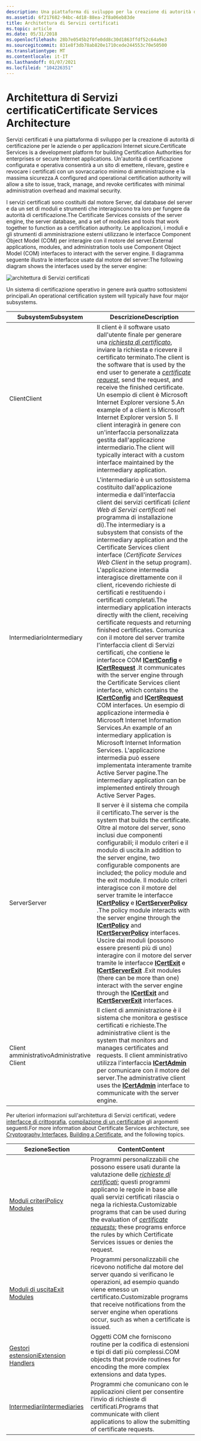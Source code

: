 ```yaml
---
description: Una piattaforma di sviluppo per la creazione di autorità di certificazione per le aziende o per applicazioni Internet sicure.
ms.assetid: 6f217682-94bc-4d18-88ea-2f8a06eb83de
title: Architettura di Servizi certificati
ms.topic: article
ms.date: 05/31/2018
ms.openlocfilehash: 28b7e0545b2f0fe0dd8c30d1863ffdf52c64a9e3
ms.sourcegitcommit: 831e8f3db78ab820e1710cede244553c70e50500
ms.translationtype: MT
ms.contentlocale: it-IT
ms.lasthandoff: 01/07/2021
ms.locfileid: "104226351"
---
```

# <a name="certificate-services-architecture"></a><span data-ttu-id="b82d9-103">Architettura di Servizi certificati</span><span class="sxs-lookup"><span data-stu-id="b82d9-103">Certificate Services Architecture</span></span>

<span data-ttu-id="b82d9-104">Servizi certificati è una piattaforma di sviluppo per la creazione di autorità di certificazione per le aziende o per applicazioni Internet sicure.</span><span class="sxs-lookup"><span data-stu-id="b82d9-104">Certificate Services is a development platform for building Certification Authorities for enterprises or secure Internet applications.</span></span> <span data-ttu-id="b82d9-105">Un'autorità di certificazione configurata e operativa consentirà a un sito di emettere, rilevare, gestire e revocare i certificati con un sovraccarico minimo di amministrazione e la massima sicurezza.</span><span class="sxs-lookup"><span data-stu-id="b82d9-105">A configured and operational certification authority will allow a site to issue, track, manage, and revoke certificates with minimal administration overhead and maximal security.</span></span>

<span data-ttu-id="b82d9-106">I servizi certificati sono costituiti dal motore Server, dal database del server e da un set di moduli e strumenti che interagiscono tra loro per fungere da autorità di certificazione.</span><span class="sxs-lookup"><span data-stu-id="b82d9-106">The Certificate Services consists of the server engine, the server database, and a set of modules and tools that work together to function as a certification authority.</span></span> <span data-ttu-id="b82d9-107">Le applicazioni, i moduli e gli strumenti di amministrazione esterni utilizzano le interfacce Component Object Model (COM) per interagire con il motore del server.</span><span class="sxs-lookup"><span data-stu-id="b82d9-107">External applications, modules, and administration tools use Component Object Model (COM) interfaces to interact with the server engine.</span></span> <span data-ttu-id="b82d9-108">Il diagramma seguente illustra le interfacce usate dal motore del server:</span><span class="sxs-lookup"><span data-stu-id="b82d9-108">The following diagram shows the interfaces used by the server engine:</span></span>

![architettura di Servizi certificati](images/certapi.png)

<span data-ttu-id="b82d9-110">Un sistema di certificazione operativo in genere avrà quattro sottosistemi principali.</span><span class="sxs-lookup"><span data-stu-id="b82d9-110">An operational certification system will typically have four major subsystems.</span></span>



| <span data-ttu-id="b82d9-111">Subsystem</span><span class="sxs-lookup"><span data-stu-id="b82d9-111">Subsystem</span></span>             | <span data-ttu-id="b82d9-112">Descrizione</span><span class="sxs-lookup"><span data-stu-id="b82d9-112">Description</span></span>                                                                                                                                                                                                                                                                                                                                                                                                                                                                                                                                                                                                                                                                                                     |
|-----------------------|-----------------------------------------------------------------------------------------------------------------------------------------------------------------------------------------------------------------------------------------------------------------------------------------------------------------------------------------------------------------------------------------------------------------------------------------------------------------------------------------------------------------------------------------------------------------------------------------------------------------------------------------------------------------------------------------------------------------|
| <span data-ttu-id="b82d9-113">Client</span><span class="sxs-lookup"><span data-stu-id="b82d9-113">Client</span></span>                | <span data-ttu-id="b82d9-114">Il client è il software usato dall'utente finale per generare una [*richiesta di certificato*](../secgloss/c-gly.md), inviare la richiesta e ricevere il certificato terminato.</span><span class="sxs-lookup"><span data-stu-id="b82d9-114">The client is the software that is used by the end user to generate a [*certificate request*](../secgloss/c-gly.md), send the request, and receive the finished certificate.</span></span> <span data-ttu-id="b82d9-115">Un esempio di client è Microsoft Internet Explorer versione 5.</span><span class="sxs-lookup"><span data-stu-id="b82d9-115">An example of a client is Microsoft Internet Explorer version 5.</span></span> <span data-ttu-id="b82d9-116">Il client interagirà in genere con un'interfaccia personalizzata gestita dall'applicazione intermediario.</span><span class="sxs-lookup"><span data-stu-id="b82d9-116">The client will typically interact with a custom interface maintained by the intermediary application.</span></span>                                                                                                                                                                                                                                                                                              |
| <span data-ttu-id="b82d9-117">Intermediario</span><span class="sxs-lookup"><span data-stu-id="b82d9-117">Intermediary</span></span>          | <span data-ttu-id="b82d9-118">L'intermediario è un sottosistema costituito dall'applicazione intermedia e dall'interfaccia client dei servizi certificati (*client Web di Servizi certificati* nel programma di installazione di).</span><span class="sxs-lookup"><span data-stu-id="b82d9-118">The intermediary is a subsystem that consists of the intermediary application and the Certificate Services client interface (*Certificate Services Web Client* in the setup program).</span></span> <span data-ttu-id="b82d9-119">L'applicazione intermedia interagisce direttamente con il client, ricevendo richieste di certificati e restituendo i certificati completati.</span><span class="sxs-lookup"><span data-stu-id="b82d9-119">The intermediary application interacts directly with the client, receiving certificate requests and returning finished certificates.</span></span> <span data-ttu-id="b82d9-120">Comunica con il motore del server tramite l'interfaccia client di Servizi certificati, che contiene le interfacce COM [**ICertConfig**](/windows/desktop/api/Certcli/nn-certcli-icertconfig) e [**ICertRequest**](/windows/desktop/api/Certcli/nn-certcli-icertrequest) .</span><span class="sxs-lookup"><span data-stu-id="b82d9-120">It communicates with the server engine through the Certificate Services client interface, which contains the [**ICertConfig**](/windows/desktop/api/Certcli/nn-certcli-icertconfig) and [**ICertRequest**](/windows/desktop/api/Certcli/nn-certcli-icertrequest) COM interfaces.</span></span> <span data-ttu-id="b82d9-121">Un esempio di applicazione intermedia è Microsoft Internet Information Services.</span><span class="sxs-lookup"><span data-stu-id="b82d9-121">An example of an intermediary application is Microsoft Internet Information Services.</span></span> <span data-ttu-id="b82d9-122">L'applicazione intermedia può essere implementata interamente tramite Active Server pagine.</span><span class="sxs-lookup"><span data-stu-id="b82d9-122">The intermediary application can be implemented entirely through Active Server Pages.</span></span> |
| <span data-ttu-id="b82d9-123">Server</span><span class="sxs-lookup"><span data-stu-id="b82d9-123">Server</span></span>                | <span data-ttu-id="b82d9-124">Il server è il sistema che compila il certificato.</span><span class="sxs-lookup"><span data-stu-id="b82d9-124">The server is the system that builds the certificate.</span></span> <span data-ttu-id="b82d9-125">Oltre al motore del server, sono inclusi due componenti configurabili; il modulo criteri e il modulo di uscita.</span><span class="sxs-lookup"><span data-stu-id="b82d9-125">In addition to the server engine, two configurable components are included; the policy module and the exit module.</span></span> <span data-ttu-id="b82d9-126">Il modulo criteri interagisce con il motore del server tramite le interfacce [**ICertPolicy**](/windows/desktop/api/Certpol/nn-certpol-icertpolicy) e [**ICertServerPolicy**](/windows/desktop/api/Certif/nn-certif-icertserverpolicy) .</span><span class="sxs-lookup"><span data-stu-id="b82d9-126">The policy module interacts with the server engine through the [**ICertPolicy**](/windows/desktop/api/Certpol/nn-certpol-icertpolicy) and [**ICertServerPolicy**](/windows/desktop/api/Certif/nn-certif-icertserverpolicy) interfaces.</span></span> <span data-ttu-id="b82d9-127">Uscire dai moduli (possono essere presenti più di uno) interagire con il motore del server tramite le interfacce [**ICertExit**](/windows/desktop/api/Certexit/nn-certexit-icertexit) e [**ICertServerExit**](/windows/desktop/api/Certif/nn-certif-icertserverexit) .</span><span class="sxs-lookup"><span data-stu-id="b82d9-127">Exit modules (there can be more than one) interact with the server engine through the [**ICertExit**](/windows/desktop/api/Certexit/nn-certexit-icertexit) and [**ICertServerExit**](/windows/desktop/api/Certif/nn-certif-icertserverexit) interfaces.</span></span>                                                                                                                                                                                       |
| <span data-ttu-id="b82d9-128">Client amministrativo</span><span class="sxs-lookup"><span data-stu-id="b82d9-128">Administrative Client</span></span> | <span data-ttu-id="b82d9-129">Il client di amministrazione è il sistema che monitora e gestisce certificati e richieste.</span><span class="sxs-lookup"><span data-stu-id="b82d9-129">The administrative client is the system that monitors and manages certificates and requests.</span></span> <span data-ttu-id="b82d9-130">Il client amministrativo utilizza l'interfaccia [**ICertAdmin**](/windows/desktop/api/Certadm/nn-certadm-icertadmin) per comunicare con il motore del server.</span><span class="sxs-lookup"><span data-stu-id="b82d9-130">The administrative client uses the [**ICertAdmin**](/windows/desktop/api/Certadm/nn-certadm-icertadmin) interface to communicate with the server engine.</span></span>                                                                                                                                                                                                                                                                                                                                                                                                                                                                                               |



 

<span data-ttu-id="b82d9-131">Per ulteriori informazioni sull'architettura di Servizi certificati, vedere [interfacce di crittografia](cryptography-interfaces.md), [compilazione di un certificato](building-a-certificate.md)e gli argomenti seguenti.</span><span class="sxs-lookup"><span data-stu-id="b82d9-131">For more information about Certificate Services architecture, see [Cryptography Interfaces](cryptography-interfaces.md), [Building a Certificate](building-a-certificate.md), and the following topics.</span></span>



| <span data-ttu-id="b82d9-132">Sezione</span><span class="sxs-lookup"><span data-stu-id="b82d9-132">Section</span></span>                                      | <span data-ttu-id="b82d9-133">Content</span><span class="sxs-lookup"><span data-stu-id="b82d9-133">Content</span></span>                                                                                                                                                                                                                                                                    |
|----------------------------------------------|----------------------------------------------------------------------------------------------------------------------------------------------------------------------------------------------------------------------------------------------------------------------------|
| [<span data-ttu-id="b82d9-134">Moduli criteri</span><span class="sxs-lookup"><span data-stu-id="b82d9-134">Policy Modules</span></span>](policy-modules.md)         | <span data-ttu-id="b82d9-135">Programmi personalizzabili che possono essere usati durante la valutazione delle [*richieste di certificati*](../secgloss/c-gly.md); questi programmi applicano le regole in base alle quali servizi certificati rilascia o nega la richiesta.</span><span class="sxs-lookup"><span data-stu-id="b82d9-135">Customizable programs that can be used during the evaluation of [*certificate requests*](../secgloss/c-gly.md); these programs enforce the rules by which Certificate Services issues or denies the request.</span></span> |
| [<span data-ttu-id="b82d9-136">Moduli di uscita</span><span class="sxs-lookup"><span data-stu-id="b82d9-136">Exit Modules</span></span>](exit-modules.md)             | <span data-ttu-id="b82d9-137">Programmi personalizzabili che ricevono notifiche dal motore del server quando si verificano le operazioni, ad esempio quando viene emesso un certificato.</span><span class="sxs-lookup"><span data-stu-id="b82d9-137">Customizable programs that receive notifications from the server engine when operations occur, such as when a certificate is issued.</span></span>                                                                                                                                       |
| [<span data-ttu-id="b82d9-138">Gestori estensioni</span><span class="sxs-lookup"><span data-stu-id="b82d9-138">Extension Handlers</span></span>](extension-handlers.md) | <span data-ttu-id="b82d9-139">Oggetti COM che forniscono routine per la codifica di estensioni e tipi di dati più complessi.</span><span class="sxs-lookup"><span data-stu-id="b82d9-139">COM objects that provide routines for encoding the more complex extensions and data types.</span></span>                                                                                                                                                                                 |
| [<span data-ttu-id="b82d9-140">Intermediari</span><span class="sxs-lookup"><span data-stu-id="b82d9-140">Intermediaries</span></span>](intermediaries.md)         | <span data-ttu-id="b82d9-141">Programmi che comunicano con le applicazioni client per consentire l'invio di richieste di certificati.</span><span class="sxs-lookup"><span data-stu-id="b82d9-141">Programs that communicate with client applications to allow the submitting of certificate requests.</span></span>                                                                                                                                                                        |



 

 

 
